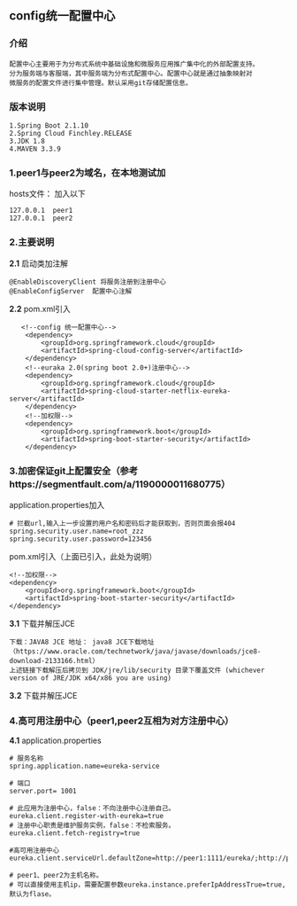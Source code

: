 ## config统一配置中心

### 介绍

    配置中心主要用于为分布式系统中基础设施和微服务应用推广集中化的外部配置支持。
    分为服务端与客服端，其中服务端为分布式配置中心。配置中心就是通过抽象映射对
    微服务的配置文件进行集中管理。默认采用git存储配置信息。
    

### 版本说明

    1.Spring Boot 2.1.10
    2.Spring Cloud Finchley.RELEASE
    3.JDK 1.8
    4.MAVEN 3.3.9
    
    
### 1.peer1与peer2为域名，在本地测试加
    
hosts文件： 加入以下
  
    127.0.0.1  peer1
    127.0.0.1  peer2
        
### 2.主要说明

**2.1** 启动类加注解

    @EnableDiscoveryClient 将服务注册到注册中心
    @EnableConfigServer  配置中心注解

**2.2** pom.xml引入
	
	   <!--config 统一配置中心-->
        <dependency>
            <groupId>org.springframework.cloud</groupId>
            <artifactId>spring-cloud-config-server</artifactId>
        </dependency>
        <!--euraka 2.0(spring boot 2.0+)注册中心-->
        <dependency>
            <groupId>org.springframework.cloud</groupId>
            <artifactId>spring-cloud-starter-netflix-eureka-server</artifactId>
        </dependency>
        <!--加权限-->
        <dependency>
            <groupId>org.springframework.boot</groupId>
            <artifactId>spring-boot-starter-security</artifactId>
        </dependency>
  
### 3.加密保证git上配置安全（参考https://segmentfault.com/a/1190000011680775）

application.properties加入
    
    # 拦截url,输入上一步设置的用户名和密码后才能获取到，否则页面会报404
    spring.security.user.name=root_zzz
    spring.security.user.password=123456 

pom.xml引入（上面已引入，此处为说明）

    <!--加权限-->
    <dependency>
        <groupId>org.springframework.boot</groupId>
        <artifactId>spring-boot-starter-security</artifactId>
    </dependency>
  
  
**3.1** 下载并解压JCE
    
    下载：JAVA8 JCE 地址： java8 JCE下载地址（https://www.oracle.com/technetwork/java/javase/downloads/jce8-download-2133166.html）
    上述链接下载解压后拷贝到 JDK/jre/lib/security 目录下覆盖文件 (whichever version of JRE/JDK x64/x86 you are using)

**3.2** 下载并解压JCE 
    
    

### 4.高可用注册中心（peer1,peer2互相为对方注册中心）

**4.1** application.properties

	# 服务名称
	spring.application.name=eureka-service
	
	# 端口
	server.port= 1001
	
	# 此应用为注册中心，false：不向注册中心注册自己。
	eureka.client.register-with-eureka=true
	# 注册中心职责是维护服务实例，false：不检索服务。
	eureka.client.fetch-registry=true
	
	#高可用注册中心
	eureka.client.serviceUrl.defaultZone=http://peer1:1111/eureka/;http://peer2:2222/eureka/
	
	# peer1、peer2为主机名称。
	# 可以直接使用主机ip，需要配置参数eureka.instance.preferIpAddressTrue=true,默认为flase。

